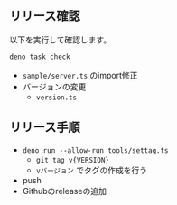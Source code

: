 ## リリース確認

以下を実行して確認します。

```sh
deno task check
```

* `sample/server.ts` のimport修正
* バージョンの変更
  * `version.ts`

## リリース手順

* `deno run --allow-run tools/settag.ts`
  * `git tag v{VERSION}`
  * `vバージョン` でタグの作成を行う
* push
* Githubのreleaseの追加
